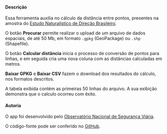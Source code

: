 #### Descrição
Essa ferramenta auxilia no cálculo da distância entre pontos, presentes na amostra do [Estudo Naturalístico de Direção Brasileiro](http://www.tecnologia.ufpr.br/portal/ceppur/estudo-naturalistico-de-direcao-brasileiro/).

O botão **Procurar** permite realizar o upload de um arquivo de dados espaciais, de até 50 Mb, em formato `.gpkg` (GeoPackage) ou `.shp` (Shapefile).

O botão **Calcular distância** inicia o processo de conversão de pontos para linhas, e em seguida cria uma nova coluna com as distâncias calculadas em metros.

**Baixar GPKG** e **Baixar CSV** fazem o download dos resultados do cálculo, nos formatos descritos.

A tabela exibida contém as primeiras 50 linhas do arquivo. A sua exibição demonstra que o calculo ocorreu com êxito.

#### Autoria
O app foi desenvolvido pelo [Observatório Nacional de Segurança Viária](https://www.onsv.org.br/).

O código-fonte pode ser conferido no [GitHub](https://github.com/ONSV/dist-app). 